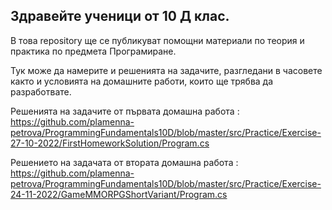 ## Здравейте ученици от 10 Д клас.

В това repository ще се публикуват помощни материали по теория и практика по предмета Програмиране.

Тук може да намерите и решенията на задачите, разгледани в часовете както и условията на домашните работи, които ще
трябва да разработвате.

Решенията на задачите от първата домашна работа : https://github.com/plamenna-petrova/ProgrammingFundamentals10D/blob/master/src/Practice/Exercise-27-10-2022/FirstHomeworkSolution/Program.cs

Решението на задачата от втората домашна работа : https://github.com/plamenna-petrova/ProgrammingFundamentals10D/blob/master/src/Practice/Exercise-24-11-2022/GameMMORPGShortVariant/Program.cs
